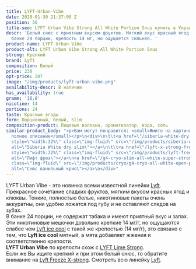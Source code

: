 ```yaml
---
title: LYFT-Urban-Vibe
date: 2020-01-30 21:37:00 Z
position: 56
title-seo: LYFT Urban Vibe Strong All White Portion Snus купить в Украине
descr: 'Белый снюс с приятным вкусом фруктов. Мягкий вкус красный ягод и клюквы. В
  банке 24 порции, крепость 14 мг, но ощущается сильнее. '
product-name: LYFT Urban Vibe
product-alt: LYFT Urban Vibe Strong All White Portion Snus
strong: Крепкий
brand: Lyft
composition: Белый
price: 230
opt-price: 207
image: "/img/products/lyft-urban-vibe.png"
availability-descr: В наличии
has_availability: true
gramm: '16,8'
nicotine: 14
portions: 24
taste: Красные ягоды
form: Порционный, белый, Slim
composition-product: Пищевые волокна, ароматизатор, вода, соль
similar-product_body: "<p>Вам могут понравится: <small>Жмите на картинки и читайте
  полное описание</small></p>\n<div>\n\t\t<a href=\"/siberia-white-dry-slim\"><img
  style=\"width:32%\" class=\"img-fluid\" src=\"/img/products/siberia-white-dry-slim/siberia-open-and-cryo.jpg\"
  alt=\"Siberia White dry slim\"></a>\n\t\t<a href=\"/lyft-x-strong-freeze-slim-white\"><img
  style=\"width:32%\" class=\"img-fluid\" src=\"/img/products/lyft-freeze/lyft-freeze-open.jpg\"
  alt=\"Лифт фриз\"></a>\n<a href=\"/g4-cryo-slim-all-white-super-strong\"><img style=\"width:32%\"
  class=\"img-fluid\" src=\"/img/products/cryo/g4-cryo-all-white-open-portion.jpg\"
  alt=\"Снюс ванильный крио\"></a>\n</div>"
---
```


LYFT Urban Vibe - это новинка всеми известной линейки [Lyft](/lyft).
Прекрасное сочетание сладких фруктов, мягким вкусом красных ягод и клюквы. 
Тонкие, полностью белые, никотиновые пакеты очень аккуратны, они удобно ложатся под губу и не оставляют следов на зубах.<br>
В банке 24 порции, не содержат табака и имеют приятный вкус и запах.<br>
Эти никотиновые мешочки довольно крепкие 14 мг/г, но ощущаются слабее чем [Lyft ice cool](/lyft-strong-ice-cool-mint-slim-all-white) с такой же крепостью (14 мг/г), это связано с тем, что **Lyft ice cool** мятный, а мята добавляет жжения и соответственно крепости.<br>
**LYFT Urban Vibe** по крепости схож с [LYFT Lime Strong](/lyft-strong-lime-slim-all-white).<br>
Если же Вы ищите крепкий и при этом белый снюс, то обратите внимание на [Lyft Freeze X-strong](/lyft-x-strong-freeze-slim-white).
Смотреть всю линейку [Lyft](/lyft). 